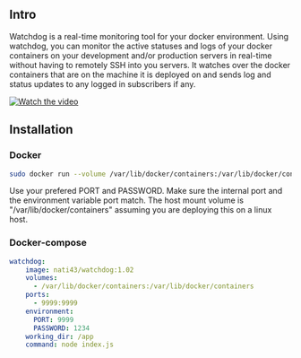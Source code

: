 ## Intro

Watchdog is a real-time monitoring tool for your docker environment. 
Using watchdog, you can monitor the active statuses and logs of your docker containers on your development and/or production servers in real-time without 
having to remotely SSH into you servers. It watches over the docker 
containers that are on the machine it is deployed on and sends log and status updates to any logged in subscribers if any.

[![Watch the video](https://img.youtube.com/vi/5eGYpKO5AaY/maxresdefault.jpg)](https://youtu.be/5eGYpKO5AaY)

## Installation

### Docker
```sh
sudo docker run --volume /var/lib/docker/containers:/var/lib/docker/containers -p 9000:9000 -w /app -e PORT=9000 -e PASSWORD=1234 --name watchdog -d nati43/watchdog:1.02
```
Use your prefered PORT and PASSWORD.
Make sure the internal port and the environment variable port match.
The host mount volume is "/var/lib/docker/containers" assuming you are 
deploying this on a linux host.

### Docker-compose
```yaml
watchdog:
    image: nati43/watchdog:1.02
    volumes:
      - /var/lib/docker/containers:/var/lib/docker/containers
    ports:
      - 9999:9999
    environment:
      PORT: 9999
      PASSWORD: 1234
    working_dir: /app
    command: node index.js
```
